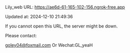 Lily_web URL: https://ae6d-61-165-102-156.ngrok-free.app

Updated at: 2024-12-10 21:49:36

If you cannot open this URL, the server might be down.

Please contact: 

goley04@foxmail.com Or Wechat:GL_yeaH